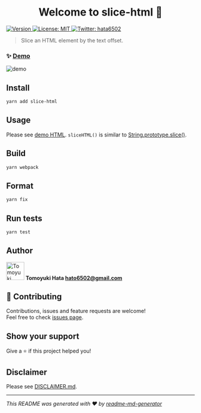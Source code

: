 <!-- markdownlint-disable first-line-h1 -->

<h1 align="center">Welcome to slice-html 👋</h1>
<p>
  <a href="https://www.npmjs.com/package/slice-html" target="_blank">
    <img alt="Version" src="https://img.shields.io/npm/v/slice-html.svg">
  </a>
  <a href="https://github.com/hata6502/slice-html/blob/main/LICENSE" target="_blank">
    <img alt="License: MIT" src="https://img.shields.io/badge/License-MIT-yellow.svg" />
  </a>
  <a href="https://twitter.com/hata6502" target="_blank">
    <img alt="Twitter: hata6502" src="https://img.shields.io/twitter/follow/hata6502.svg?style=social" />
  </a>
</p>

> Slice an HTML element by the text offset.

### ✨ [Demo](https://hata6502.github.io/slice-html/)

![demo](https://user-images.githubusercontent.com/7702653/106356332-3601a180-6342-11eb-8438-ea5aee3b5f9f.png)

## Install

```sh
yarn add slice-html
```

## Usage

Please see [demo HTML](https://github.com/hata6502/slice-html/blob/main/docs/index.html).
`sliceHTML()` is similar to [String.prototype.slice()](https://developer.mozilla.org/en-US/docs/Web/JavaScript/Reference/Global_Objects/String/slice).

## Build

```sh
yarn webpack
```

## Format

```sh
yarn fix
```

## Run tests

```sh
yarn test
```

## Author

<img alt="Tomoyuki Hata" src="https://avatars.githubusercontent.com/hata6502" width="48" /> **Tomoyuki Hata <hato6502@gmail.com>**

## 🤝 Contributing

Contributions, issues and feature requests are welcome!<br />Feel free to check [issues page](https://github.com/hata6502/slice-html/issues).

## Show your support

Give a ⭐️ if this project helped you!

## Disclaimer

Please see [DISCLAIMER.md](https://github.com/hata6502/slice-html/blob/main/DISCLAIMER.md).

---

_This README was generated with ❤️ by [readme-md-generator](https://github.com/kefranabg/readme-md-generator)_
